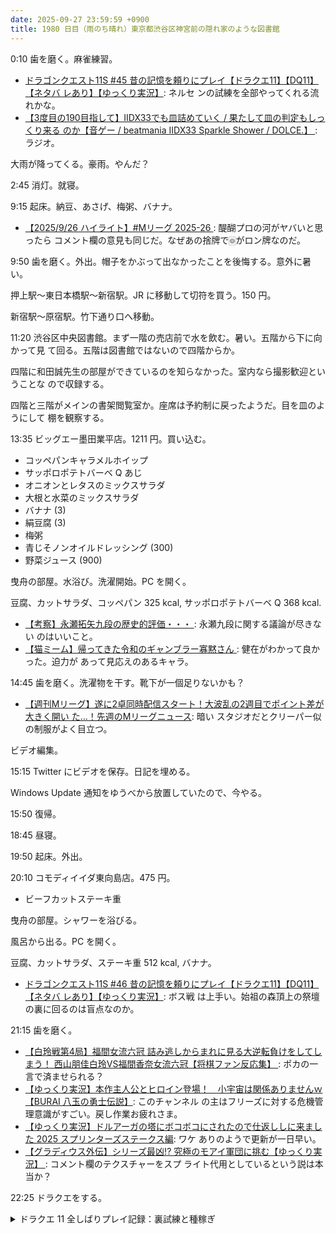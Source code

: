 ```yaml
---
date: 2025-09-27 23:59:59 +0900
title: 1980 日目（雨のち晴れ）東京都渋谷区神宮前の隠れ家のような図書館
---
```


0:10 歯を磨く。麻雀練習。

* [ドラゴンクエスト11S #45 昔の記憶を頼りにプレイ【ドラクエ11】【DQ11】【ネタバ
  レあり】【ゆっくり実況】](https://www.youtube.com/watch?v=CoIroVO75Q4): ネルセ
  ンの試練を全部やってくれる流れかな。
* [【3度目の190目指して】IIDX33でも皿詰めていく / 果たして皿の判定もしっくり来る
  のか【音ゲー / beatmania IIDX33 Sparkle Shower / DOLCE.】
  ](https://www.youtube.com/watch?v=08vJFHPSpDU): ラジオ。

大雨が降ってくる。豪雨。やんだ？

2:45 消灯。就寝。

9:15 起床。納豆、あさげ、梅粥、バナナ。

* [【2025/9/26 ハイライト】#Mリーグ 2025-26
  ](https://www.youtube.com/watch?v=iqwix8ttPmY): 醍醐プロの河がヤバいと思ったら
  コメント欄の意見も同じだ。なぜあの捨牌で🀙がロン牌なのだ。

9:50 歯を磨く。外出。帽子をかぶって出なかったことを後悔する。意外に暑い。

押上駅～東日本橋駅～新宿駅。JR に移動して切符を買う。150 円。

新宿駅～原宿駅。竹下通り口へ移動。

<blockquote class="twitter-tweet"
  data-conversation="none"
  data-media-max-width="480" data-theme="dark" data-align="center">
<a href="https://twitter.com/showa_yojyo/status/1971820049804808377"></a>
</blockquote>

11:20 渋谷区中央図書館。まず一階の売店前で水を飲む。暑い。五階から下に向かって見
て回る。五階は図書館ではないので四階からか。

四階に和田誠先生の部屋ができているのを知らなかった。室内なら撮影歓迎ということな
ので収録する。

四階と三階がメインの書架閲覧室か。座席は予約制に戻ったようだ。目を皿のようにして
棚を観察する。

13:35 ビッグエー墨田業平店。1211 円。買い込む。

* コッペパンキャラメルホイップ
* サッポロポテトバーベ Q あじ
* オニオンとレタスのミックスサラダ
* 大根と水菜のミックスサラダ
* バナナ (3)
* 絹豆腐 (3)
* 梅粥
* 青じそノンオイルドレッシング (300)
* 野菜ジュース (900)

曳舟の部屋。水浴び。洗濯開始。PC を開く。

豆腐、カットサラダ、コッペパン 325 kcal, サッポロポテトバーベ Q 368 kcal.

* [【考察】永瀬拓矢九段の歴史的評価・・・
  ](https://www.youtube.com/watch?v=Y-QVNDNDFmU): 永瀬九段に関する議論が尽きない
  のはいいこと。
* [【猫ミーム】帰ってきた令和のギャンブラー寡黙さん
  ](https://www.youtube.com/watch?v=ACAo8z1iehk): 健在がわかって良かった。迫力が
  あって見応えのあるキャラ。

14:45 歯を磨く。洗濯物を干す。靴下が一個足りないかも？

* [【週刊Mリーグ】遂に2卓同時配信スタート！大波乱の2週目でポイント差が大きく開い
  た…！先週のMリーグニュース](https://www.youtube.com/watch?v=puei7-Y6wO8): 暗い
  スタジオだとクリーパー似の制服がよく目立つ。

ビデオ編集。

15:15 Twitter にビデオを保存。日記を埋める。

Windows Update 通知をゆうべから放置していたので、今やる。

15:50 復帰。

18:45 昼寝。

19:50 起床。外出。

20:10 コモディイイダ東向島店。475 円。

* ビーフカットステーキ重

曳舟の部屋。シャワーを浴びる。

風呂から出る。PC を開く。

豆腐、カットサラダ、ステーキ重 512 kcal, バナナ。

* [ドラゴンクエスト11S #46 昔の記憶を頼りにプレイ【ドラクエ11】【DQ11】【ネタバ
  レあり】【ゆっくり実況】](https://www.youtube.com/watch?v=09ZXIvRQISY): ボス戦
  は上手い。始祖の森頂上の祭壇の裏に回るのは盲点なのか。

21:15 歯を磨く。

* [【白玲戦第4局】福間女流六冠 詰み逃しからまれに見る大逆転負けをしてしまう！
  西山朋佳白玲VS福間香奈女流六冠【将棋ファン反応集】
  ](https://www.youtube.com/watch?v=IpxbSOOWHd4): ポカの一言で済ませられる？
* [【ゆっくり実況】本作主人公とヒロイン登場！　小宇宙は関係ありませんｗ【BURAI
  八玉の勇士伝説】](https://www.youtube.com/watch?v=CQWoDW32K00): このチャンネル
  の主はフリーズに対する危機管理意識がすごい。戻し作業お疲れさま。
* [【ゆっくり実況】ドルアーガの塔にボコボコにされたので仕返ししに来ました 2025
  スプリンターズステークス編](https://www.youtube.com/watch?v=DBEkP9xM4b0): ワケ
  ありのようで更新が一日早い。
* [【グラディウス外伝】シリーズ最凶!? 究極のモアイ軍団に挑む【ゆっくり実況】
  ](https://www.youtube.com/watch?v=J5euQ1UNhIY): コメント欄のテクスチャーをスプ
  ライト代用としているという説は本当か？

22:25 ドラクエをする。

<details><summary>ドラクエ 11 全しばりプレイ記録：裏試練と種稼ぎ</summary>
<p>マルティナのみのまもりを 500 にしたところで連武討魔行裏試練。ちなみに壱の試練はグレイグ、シルビア、ロウの三人で相当安定した。せかいじゅのはを必要なら使えばいい。</p>

<p>メガモリーヌ戦は開幕に妖魔の力を、可能なら二段重ねで使いたい。お供が誰かによって進行が変わると見た。スカルナイトが嫌。
ツメを装備して攻撃するわけだが、よく考えたら与えたダメージの割合でマルティナの HP が回復するのならば、攻撃力を最大値まで上げてくるべきだった。
今回はメガモリーヌの相棒を呼び出させることに成功したので、いちおう進展した。</p>

<p>名もなき島に移動。マルティナのちから上げを仕上げる。次回プレイでは始祖の森に戻るだろう。</p>
</details>
